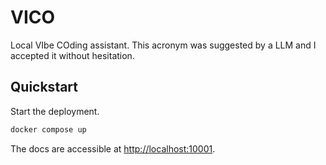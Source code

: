 # VICO

Local VIbe COding assistant. This acronym was suggested by a LLM and I accepted
it without hesitation.

## Quickstart

Start the deployment.

```bash
docker compose up
```

The docs are accessible at [http://localhost:10001](http://localhost:10001).
